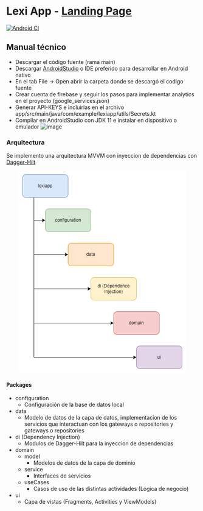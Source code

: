 # Lexi App - [Landing Page](https://thelastcolor.github.io/Lexi-Web/)
[![Android CI](https://github.com/TheLastColor/lexi-app/actions/workflows/android.yml/badge.svg)](https://github.com/TheLastColor/lexi-app/actions/workflows/android.yml)

## Manual técnico
- Descargar el código fuente (rama main)
- Descargar [AndroidStudio](https://developer.android.com/studio) o IDE preferido para desarrollar en Android nativo
- En el tab File -> Open abrir la carpeta donde se descargó el codigo fuente
- Crear cuenta de firebase y seguir los pasos para implementar analytics en el proyecto (google_services.json)
- Generar API-KEYS e incluirlas en el archivo app/src/main/java/com/example/lexiapp/utils/Secrets.kt
- Compilar en AndroidStudio con JDK 11 e instalar en dispositivo o emulador
![image](https://github.com/TheLastColor/lexi-app/assets/82070877/9596def1-03e8-4832-a61c-ac129ff836f4)


### Arquitectura
Se implemento una arquitectura MVVM con inyeccion de dependencias con [Dagger-Hilt](https://dagger.dev/hilt/)

<p align="center" width="100%">
    <img src="./docs/Arquitectura.drawio.png"> 
</p>

#### Packages
- configuration 
    * Configuración de la base de datos local
- data
    * Modelo de datos de la capa de datos, implementacion de los servicios que interactuan con los gateways o repositories y gateways o repositories
- di (Dependency Injection)
    * Modulos de Dagger-Hilt para la inyeccion de dependencias
- domain
    - model
        - Modelos de datos de la capa de dominio
    - service
        - Interfaces de servicios
    - useCases
        - Casos de uso de las distintas actividades (Lógica de negocio)
- ui
    - Capa de vistas (Fragments, Activities y ViewModels)

